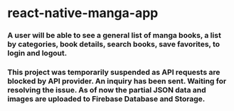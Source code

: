 # react-native-manga-app

### A user will be able to see a general list of manga books, a list by categories, book details, search books, save favorites, to login and logout.

### This project was temporarily suspended as API requests are blocked by API provider. An inquiry has been sent. Waiting for resolving the issue. As of now the partial JSON data and images are uploaded to Firebase Database and Storage.
